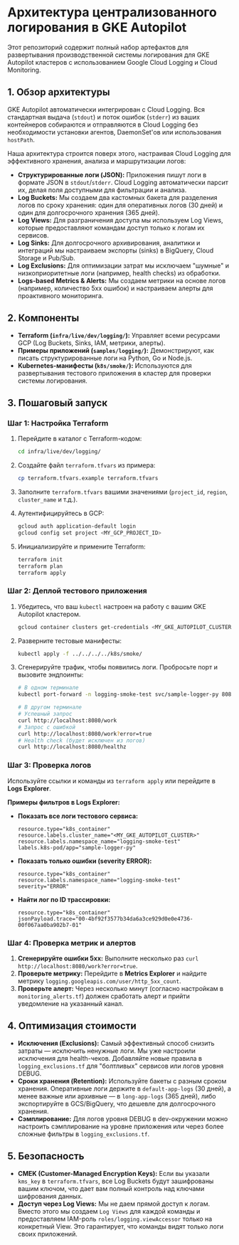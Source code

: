 # Архитектура централизованного логирования в GKE Autopilot

Этот репозиторий содержит полный набор артефактов для развертывания производственной системы логирования для GKE Autopilot кластеров с использованием Google Cloud Logging и Cloud Monitoring.

## 1. Обзор архитектуры

GKE Autopilot автоматически интегрирован с Cloud Logging. Вся стандартная выдача (`stdout`) и поток ошибок (`stderr`) из ваших контейнеров собираются и отправляются в Cloud Logging без необходимости установки агентов, DaemonSet'ов или использования `hostPath`.

Наша архитектура строится поверх этого, настраивая Cloud Logging для эффективного хранения, анализа и маршрутизации логов:

- **Структурированные логи (JSON):** Приложения пишут логи в формате JSON в `stdout`/`stderr`. Cloud Logging автоматически парсит их, делая поля доступными для фильтрации и анализа.
- **Log Buckets:** Мы создаем два кастомных бакета для разделения логов по сроку хранения: один для оперативных логов (30 дней) и один для долгосрочного хранения (365 дней).
- **Log Views:** Для разграничения доступа мы используем Log Views, которые предоставляют командам доступ только к логам их сервисов.
- **Log Sinks:** Для долгосрочного архивирования, аналитики и интеграций мы настраиваем экспорты (sinks) в BigQuery, Cloud Storage и Pub/Sub.
- **Log Exclusions:** Для оптимизации затрат мы исключаем "шумные" и низкоприоритетные логи (например, health checks) из обработки.
- **Logs-based Metrics & Alerts:** Мы создаем метрики на основе логов (например, количество 5xx ошибок) и настраиваем алерты для проактивного мониторинга.

## 2. Компоненты

- **Terraform (`infra/live/dev/logging/`):** Управляет всеми ресурсами GCP (Log Buckets, Sinks, IAM, метрики, алерты).
- **Примеры приложений (`samples/logging/`):** Демонстрируют, как писать структурированные логи на Python, Go и Node.js.
- **Kubernetes-манифесты (`k8s/smoke/`):** Используются для развертывания тестового приложения в кластер для проверки системы логирования.

## 3. Пошаговый запуск

### Шаг 1: Настройка Terraform

1.  Перейдите в каталог с Terraform-кодом:
    ```bash
    cd infra/live/dev/logging/
    ```

2.  Создайте файл `terraform.tfvars` из примера:
    ```bash
    cp terraform.tfvars.example terraform.tfvars
    ```

3.  Заполните `terraform.tfvars` вашими значениями (`project_id`, `region`, `cluster_name` и т.д.).

4.  Аутентифицируйтесь в GCP:
    ```bash
    gcloud auth application-default login
    gcloud config set project <MY_GCP_PROJECT_ID>
    ```

5.  Инициализируйте и примените Terraform:
    ```bash
    terraform init
    terraform plan
    terraform apply
    ```

### Шаг 2: Деплой тестового приложения

1.  Убедитесь, что ваш `kubectl` настроен на работу с вашим GKE Autopilot кластером.
    ```bash
    gcloud container clusters get-credentials <MY_GKE_AUTOPILOT_CLUSTER> --region <MY_REGION>
    ```

2.  Разверните тестовые манифесты:
    ```bash
    kubectl apply -f ../../../../k8s/smoke/
    ```

3.  Сгенерируйте трафик, чтобы появились логи. Пробросьте порт и вызовите эндпоинты:
    ```bash
    # В одном терминале
    kubectl port-forward -n logging-smoke-test svc/sample-logger-py 8080:80

    # В другом терминале
    # Успешный запрос
    curl http://localhost:8080/work
    # Запрос с ошибкой
    curl http://localhost:8080/work?error=true
    # Health check (будет исключен из логов)
    curl http://localhost:8080/healthz
    ```

### Шаг 3: Проверка логов

Используйте ссылки и команды из `terraform apply` или перейдите в **Logs Explorer**.

**Примеры фильтров в Logs Explorer:**

-   **Показать все логи тестового сервиса:**
    ```
    resource.type="k8s_container"
    resource.labels.cluster_name="<MY_GKE_AUTOPILOT_CLUSTER>"
    resource.labels.namespace_name="logging-smoke-test"
    labels.k8s-pod/app="sample-logger-py"
    ```
-   **Показать только ошибки (severity ERROR):**
    ```
    resource.type="k8s_container"
    resource.labels.namespace_name="logging-smoke-test"
    severity="ERROR"
    ```
-   **Найти лог по ID трассировки:**
    ```
    resource.type="k8s_container"
    jsonPayload.trace="00-4bf92f3577b34da6a3ce929d0e0e4736-00f067aa0ba902b7-01"
    ```

### Шаг 4: Проверка метрик и алертов

1.  **Сгенерируйте ошибки 5xx:** Выполните несколько раз `curl http://localhost:8080/work?error=true`.
2.  **Проверьте метрику:** Перейдите в **Metrics Explorer** и найдите метрику `logging.googleapis.com/user/http_5xx_count`.
3.  **Проверьте алерт:** Через несколько минут (согласно настройкам в `monitoring_alerts.tf`) должен сработать алерт и прийти уведомление на указанный канал.

## 4. Оптимизация стоимости

-   **Исключения (Exclusions):** Самый эффективный способ снизить затраты — исключить ненужные логи. Мы уже настроили исключения для health-чеков. Добавляйте новые правила в `logging_exclusions.tf` для "болтливых" сервисов или логов уровня DEBUG.
-   **Сроки хранения (Retention):** Используйте бакеты с разным сроком хранения. Оперативные логи держите в `default-app-logs` (30 дней), а менее важные или архивные — в `long-app-logs` (365 дней), либо экспортируйте в GCS/BigQuery, что дешевле для долгосрочного хранения.
-   **Сэмплирование:** Для логов уровня DEBUG в dev-окружении можно настроить сэмплирование на уровне приложения или через более сложные фильтры в `logging_exclusions.tf`.

## 5. Безопасность

-   **CMEK (Customer-Managed Encryption Keys):** Если вы указали `kms_key` в `terraform.tfvars`, все Log Buckets будут зашифрованы вашим ключом, что дает вам полный контроль над ключами шифрования данных.
-   **Доступ через Log Views:** Мы не даем прямой доступ к логам. Вместо этого мы создаем `Log Views` для каждой команды и предоставляем IAM-роль `roles/logging.viewAccessor` только на конкретный View. Это гарантирует, что команды видят только логи своих приложений.